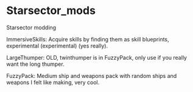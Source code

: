 # Starsector_mods
Starsector modding

ImmersiveSkills: Acquire skills by finding them as skill blueprints, experimental (experimental) (yes really).

LargeThumper: OLD, twinthumper is in FuzzyPack, only use if you really want the long thumper.

FuzzyPack: Medium ship and weapons pack with random ships and weapons I felt like making, very cool.
